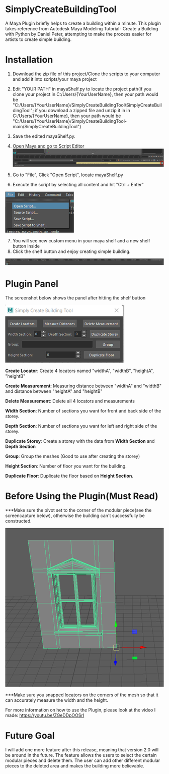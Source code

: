 # SimplyCreateBuildingTool
A Maya Plugin briefly helps to create a building within a minute. This plugin takes reference from Autodesk Maya Modeling Tutorial- Create a Building with Python by Daniel Peter, attempting to make the process easier for artists to create simple building. 


# Installation
1. Download the zip file of this project/Clone the scripts to your computer and add it into scripts/your maya project
2. Edit "YOUR PATH" in mayaShelf.py to locate the project path(if you clone your project in C:/Users/{YourUserName}, then your path would be "C:/Users/{YourUserName}/SimplyCreateBuildingTool/SimplyCreateBuildingTool"; if you download a zipped file and unzip it in in C:/Users/{YourUserName}, then your path would be "C:/Users/{YourUserName}/SimplyCreateBuildingTool-main/SimplyCreateBuildingTool")
3. Save the edited mayaShelf.py.
4. Open Maya and go to Script Editor
![alt text](https://github.com/moonyuet/SimplyCreateBuildingTool/blob/main/SimplyCreateBuildingTool/img/screenCapture/script_editor_maya.png?raw=true)

5. Go to "File", Click "Open Script", locate mayaShelf.py 
6. Execute the script by selecting all content and hit "Ctrl + Enter"

![alt text](https://github.com/moonyuet/SimplyCreateBuildingTool/blob/main/SimplyCreateBuildingTool/img/screenCapture/script_editor_open_script_screencap.png?raw=true)

7. You will see new custom menu in your maya shelf and a new shelf button inside
8. Click the shelf button and enjoy creating simple building. 

![alt text](https://github.com/moonyuet/SimplyCreateBuildingTool/blob/main/SimplyCreateBuildingTool/img/screenCapture/maya_shelf_screencap.png?raw=tr)

# Plugin Panel
The screenshot below shows the panel after hitting the shelf button

![alt text](https://github.com/moonyuet/SimplyCreateBuildingTool/blob/main/SimplyCreateBuildingTool/img/screenCapture/layout_screencap.png?raw=true)

**Create Locator**: Create 4 locators named "widthA", "widthB", "heightA", "heightB"

**Create Measurement**: Measuring distance between "widthA" and "widthB" and distance between "heightA" and "heightB"

**Delete Measurement**: Delete all 4 locators and measurements

**Width Section**: Number of sections you want for front and back side of the storey.

**Depth Section**: Number of sections you want for left and right side of the storey.

**Duplicate Storey**: Create a storey with the data from **Width Section** and **Depth Section**

**Group**: Group the meshes (Good to use after creating the storey)

**Height Section**: Number of floor you want for the building. 

**Duplicate Floor**: Duplicate the floor based on **Height Section**.

# Before Using the Plugin(Must Read)
***Make sure the pivot set to the corner of the modular piece(see the screencapture below), otherwise the building can't successfully be constructed.

![alt text](https://github.com/moonyuet/SimplyCreateBuildingTool/blob/main/SimplyCreateBuildingTool/img/screenCapture/facade_pivot.png?raw=true)

***Make sure you snapped locators on the corners of the mesh so that it can accurately measure the width and the height. 

For more information on how to use the Plugin, please look at the video I made: https://youtu.be/ZGeDDpOOSrI

# Future Goal
I will add one more feature after this release, meaning that version 2.0 will be around in the future.
The feature allows the users to select the certain modular pieces and delete them. The user can add other different modular pieces to the deleted area and makes the building more believable. 
